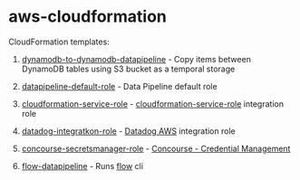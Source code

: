 # aws-cloudformation

CloudFormation templates:

1. [dynamodb-to-dynamodb-datapipeline](./dynamodb-to-dynamodb-datapipeline) - Copy items between DynamoDB tables using S3 
bucket as a temporal storage

2. [datapipeline-default-role](./datapipeline-default-role) - Data Pipeline default role

3. [cloudformation-service-role](./cloudformation-service-role) - [cloudformation-service-role](https://docs.datadoghq.com/integrations/amazon_web_services) integration role

4. [datadog-integratkon-role](./datadog-integration-role) - [Datadog AWS](https://docs.datadoghq.com/integrations/amazon_web_services) integration role

5. [concourse-secretsmanager-role](./concourse-secretsmanager-role) - [Concourse - Credential Management](https://concourse-ci.org/creds.html#configuration)

6. [flow-datapipeline](./flow-datapipeline) - Runs [flow](https://github.com/flow-lab/flow) cli
